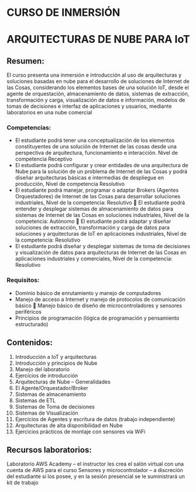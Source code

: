 # CURSO DE INMERSIÓN 
# ARQUITECTURAS DE NUBE PARA IoT 

## Resumen: 

El curso presenta una inmersión e introducción al uso de arquitecturas y soluciones basadas en nube para el desarrollo de soluciones de Internet de las Cosas, considerando los elementos bases de una solución IoT, desde el agente de orquestación, almacenamiento de datos, sistemas de extracción, transformación y carga, visualización de datos e información, modelos de tomas de decisiones e interfaz de aplicaciones y usuarios, mediante laboratorios en una nube comercial 
### Competencias: 
- El estudiante podrá tener una conceptualización de los elementos constituyentes de una solución de Internet de las cosas desde una perspectiva de arquitectura, funcionamiento e interacción. Nivel de competencia Receptivo 
- El estudiante podrá configurar y crear entidades de una arquitectura de Nube para la solución de un problema de Internet de las Cosas y podrá diseñar arquitecturas básicas e intermedias de despliegue en producción, Nivel de competencia Resolutivo 
- El estudiante podrá manejar, programar o adaptar Brokers (Agentes Orquestadores) de Internet de las Cosas para desarrollar soluciones industriales, Nivel de la competencia: Resolutivo  El estudiante podrá entender y desplegar sistemas de almacenamiento de datos para sistemas de Internet de las Cosas en soluciones industriales, Nivel de la competencia: Autónomo  El estudiante podrá adaptar y diseñar soluciones de extracción, transformación y carga de datos para soluciones y arquitecturas de IoT en aplicaciones industriales, Nivel de la competencia: Resolutivo 
- El estudiante podrá diseñar y desplegar sistemas de toma de decisiones y visualización de datos para arquitecturas de Internet de las Cosas en aplicaciones industriales y comerciales, Nivel de la competencia: Resolutivo 
### Requisitos: 
- Dominio básico de enrutamiento y manejo de computadores 
- Manejo de acceso a Internet y manejo de protocolos de comunicación básico  Manejo básico de diseño de microcontroladores y sensores periféricos 
- Principios de programación (lógica de programación y pensamiento estructurado) 
## Contenidos: 
1. Introducción a IoT y arquitecturas 
2. Introducción y principios de Nube 
3. Manejo del laboratorio
4. Ejercicios de introducción 
5. Arquitecturas de Nube – Generalidades 
6. El Agente/Orquestador/Broker 
7. Sistemas de almacenamiento 
8. Sistemas de ETL 
9. Sistemas de Toma de decisiones 
10. Sistemas de Visualización 
11. Ejercicios de Agentes y escritura de datos (trabajo independiente) 
12. Arquitecturas de alta disponibilidad en Nube 
13. Ejercicios prácticos de montaje con sensores vía WiFi 
    
## Recursos laboratorios: 
Laboratorio AWS Academy – el instructor les crea el salón virtual con una cuenta de AWS para el curso Sensores y microcontrolador – a discreción del estudiante si los posee, y en la sesión presencial se le suministrará un kit de trabajo 
